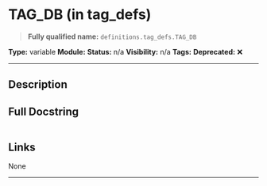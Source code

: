 # TAG_DB (in tag_defs)
> **Fully qualified name:** `definitions.tag_defs.TAG_DB`

**Type:** variable
**Module:** 
**Status:** n/a
**Visibility:** n/a
**Tags:** 
**Deprecated:** ❌

---

## Description


## Full Docstring
```

```

## Links
None

---
